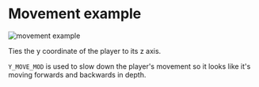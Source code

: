 # Movement example
![movement example](https://i.imgur.com/j5OJe46.gif)

Ties the y coordinate of the player to its z axis.

`Y_MOVE_MOD` is used to slow down the player's movement so it looks like it's moving forwards and 
backwards in depth.
